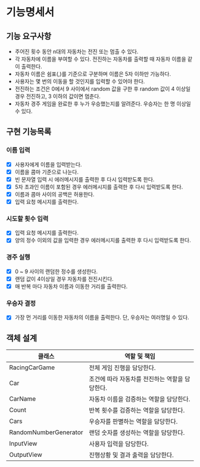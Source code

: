 # 기능명세서 

## 기능 요구사항
* 주어진 횟수 동안 n대의 자동차는 전진 또는 멈출 수 있다. 
* 각 자동차에 이름을 부여할 수 있다. 전진하는 자동차를 출력할 때 자동차 이름을 같이 출력한다. 
* 자동차 이름은 쉼표(,)를 기준으로 구분하며 이름은 5자 이하만 가능하다. 
* 사용자는 몇 번의 이동을 할 것인지를 입력할 수 있어야 한다. 
* 전진하는 조건은 0에서 9 사이에서 random 값을 구한 후 random 값이 4 이상일 경우 전진하고, 3 이하의 값이면 멈춘다. 
* 자동차 경주 게임을 완료한 후 누가 우승했는지를 알려준다. 우승자는 한 명 이상일 수 있다.

## 구현 기능목록
### 이름 입력
- [X] 사용자에게 이름을 입력받는다. 
- [X] 이름을 콤마 기준으로 나눈다.
- [X] 빈 문자열 입력 시 에러메시지를 출력한 후 다시 입력받도록 한다.
- [X] 5자 초과인 이름이 포함된 경우 에러메시지를 출력한 후 다시 입력받도록 한다.
- [X] 이름과 콤마 사이의 공백은 허용한다.
- [X] 입력 요청 메시지를 출력한다.
### 시도할 횟수 입력
- [x] 입력 요청 메시지를 출력한다.
- [x] 양의 정수 이외의 값을 입력한 경우 에러메시지를 출력한 후 다시 입력받도록 한다.
### 경주 실행
- [x] 0 ~ 9 사이의 랜덤한 정수를 생성한다.
- [x] 랜덤 값이 4이상일 경우 자동차를 전진시킨다.
- [x] 매 반복 마다 자동차 이름과 이동한 거리를 출력한다.
### 우승자 결정
- [x] 가장 먼 거리를 이동한 자동차의 이름을 출력한다. 단, 우승자는 여러명일 수 있다.

## 객체 설계
<table>
<thead>
  <tr>
    <th>클래스</th>
    <th>역할 및 책임</th>
  </tr>
</thead>
<tbody>
  <tr>
    <td>RacingCarGame</td>
    <td>전체 게임 진행을 담당한다.</td>
  </tr>
  <tr>
    <td>Car</td>
    <td>조건에 따라 자동차를 전진하는 역할을 담당한다.</td>
  </tr>
  <tr>
    <td>CarName</td>
    <td>자동차 이름을 검증하는 역할을 담당한다.</td>
  </tr>
  <tr>
    <td>Count</td>
    <td>반복 횟수를 검증하는 역할을 담당한다.</td>
  </tr>
  <tr>
    <td>Cars</td>
    <td>우승자를 판별하는 역할을 담당한다.</td>
  </tr>
  <tr>
    <td>RandomNumberGenerator</td>
    <td>랜덤 숫자를 생성하는 역할을 담당한다.</td>
  </tr>
  <tr>
    <td>InputView</td>
    <td>사용자 입력을 담당한다.</td>
  </tr>
  <tr>
    <td>OutputView</td>
    <td>진행상황 및 결과 출력을 담당한다.</td>
  </tr>
</tbody>
</table>
